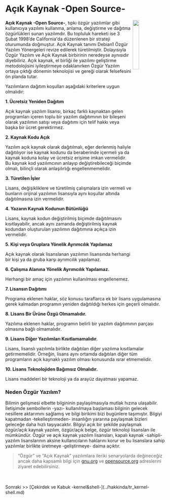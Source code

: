 # Açık Kaynak -Open Source-

<img align="right" width="20%" src="https://do3z7e6uuakno.cloudfront.net/uploads/event/logo/1128612/a302bc555b006d2a46089a5f3873b453.png"> 

**Açık Kaynak -Open Source-**, tıpkı özgür yazılımlar gibi kullanıcıya yazılımı kullanma, anlama, değiştirme ve dağıtma özgürlükleri sunan yazılımdır. Bu topluluk hareketi ise 3 Şubat 1998’de California'da düzenlenen bir strateji oturumunda doğmuştur. Açık Kaynak tanımı Debian1 Özgür Yazılım Yönergeleri revize edilerek türetilmiştir. Dolayısıyla Özgür Yazılım ve Açık Kaynak birbirinin neredeyse aynısıdır diyebiliriz. Açık kaynak, el birliği ile yazılımı geliştirme metodolojisini iyileştirmeye odaklanırken Özgür Yazılım  ortaya çıktığı dönemin teknolojisi ve gereği olarak felsefesini ön planda tutar.

Yazılımların dağıtım koşulları aşağıdaki kriterlere uygun olmalıdır:

**1. Ücretsiz Yeniden Dağıtım**

Açık kaynak yazılım lisansı, birkaç farklı kaynaktan gelen programları içeren toplu bir yazılım dağıtımının bir bileşeni olarak yazılımın satışı veya dağıtımı için telif hakkı veya başka bir ücret gerektirmez.

**2. Kaynak Kodu Açık**

Yazılım açık kaynak olarak dağıtılmalı, eğer derlenmiş haliyle dağıtılıyor ise kaynak kodunu da beraberinde içermeli ya da kaynak koduna kolay ve ücretsiz erişime imkan vermelidir. Bu kaynak kod yazılımcının anlayıp değiştirebileceği biçimde olmalı, bilinçli olarak anlaşılırlığı engellenmemelidir.

**3. Türetilen İşler**

Lisans, değişikliklere ve türetilmiş çalışmalara izin vermeli ve bunların orijinal yazılımın lisansıyla aynı koşullar altında dağıtılmasına izin vermelidir.

**4. Yazarın Kaynak Kodunun Bütünlüğü**

Lisans, kaynak kodun değiştirilmiş biçimde dağıtılmasını kısıtlayabilir, ancak aynı zamanda değiştirilmiş kaynak kodundan oluşturulan yazılımın dağıtımına açıkça izin vermelidir.

**5. Kişi veya Gruplara Yönelik Ayrımcılık Yapılamaz**

Açık kaynak olarak lisanslanan yazılımın lisansında herhangi bir kişi ya da gruba karşı ayrımcılık yapılamaz.

**6. Çalışma Alanına Yönelik Ayrımcılık Yapılamaz.**

Herhangi bir amaç için yazılımın kullanılması engellenemez.

**7. Lisansın Dağıtımı**

Programa eklenen haklar, söz konusu taraflarca ek bir lisans uygulamasına gerek kalmadan programın yeniden dağıtıldığı herkes için geçerli olmalıdır.

**8. Lisans Bir Ürüne Özgü Olmamalıdır.**

Yazılıma eklenen haklar, programın belirli bir yazılım dağıtımının parçası olmasına bağlı olmamalıdır.

**9. Lisans Diğer Yazılımları Kısıtlamamalıdır.**

Lisans, lisanslı yazılımla birlikte dağıtılan diğer yazılıma kısıtlamalar getirmemelidir. Örneğin, lisans aynı ortamda dağıtılan diğer tüm programların açık kaynaklı yazılım olması konusunda ısrar etmemelidir.

**10. Lisans Teknolojiden Bağımsız Olmalıdır.**

Lisans maddeleri bir teknoloji ya da arayüz dayatması yapamaz.



### Neden Özgür Yazılım?
Bilimin gelişmesi elbette bilgininin paylaşılmasıyla mutlak hızına ulaşabilir. İletişimde sembollerin -yazı- kullanılmaya başlaması bilginin gelecek nesillere aktarımını sağlamış ve bilgi birikimi bizi bugünlere taşımıştır. Bilgiyi kapatmadan ‑tekelleştirmeden- insanlığın yararına paylaşmak bizleri geleceğe daha hızlı taşıyacaktır. Bilgiyi açık bir şekilde paylaşmak özgür/açık kaynak yazılım, özgür/açık belge, özgür teknoloji lisansları ile mümkündür. Özgür ve açık kaynak yazılım lisansları, kapalı kaynak -sahipli- yazılım lisanslarının aksine kullanıcıların haklarını korur ve bu lisanslara sahip yazılımlar birlikte üretmeye ‑geliştirmeye- daima açıktır.
>“Özgür” ve “Açık Kaynak” yazılımlara ileriki senaryolarda değineceğiz ancak daha kapsamlı bilgi için [gnu.org](https://gnu.org) ve [opensource.org](https://opensource.org) adreslerini ziyaret edebilirsiniz.

</br>
</br>
Sonraki  >>  [Çekirdek ve Kabuk -kernel&shell-](../hakkinda/tr_kernel-shell.md)